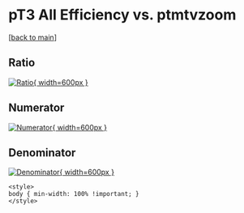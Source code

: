 # pT3 All Efficiency vs. ptmtvzoom

[[back to main](./)]



## Ratio

[![Ratio](../mtv/var/pT3_0_eff_ptmtvzoom.png){ width=600px }](../mtv/var/pT3_0_eff_ptmtvzoom.pdf)

## Numerator

[![Numerator](../mtv/num/pT3_0_eff_ptmtvzoom_num.png){ width=600px }](../mtv/num/pT3_0_eff_ptmtvzoom_num.pdf)

## Denominator

[![Denominator](../mtv/den/pT3_0_eff_ptmtvzoom_den.png){ width=600px }](../mtv/den/pT3_0_eff_ptmtvzoom_den.pdf)


``` {=html}
<style>
body { min-width: 100% !important; }
</style>
```
